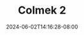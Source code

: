 --- 
title: "Colmek 2"
description: "download   Colmek 2 twitter full  "
date: 2024-06-02T14:16:28-08:00
file_code: "sq0o5ens7onv"
draft: false
cover: "blrwmc09pqjg3vl3.jpg"
tags: ["Colmek", "bokep-indo", "bokep-viral", "bokep-ig"]
length: 124
fld_id: "1483834"
foldername: "Alyssa"
categories: ["Alyssa"]
views: 0
---
